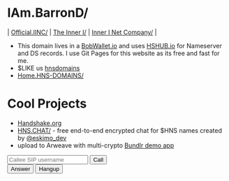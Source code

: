 # IAm.BarronD/ 
| [Official.IINC/](http://official.iinc/) | [The Inner I/](http://theinneri.hns.is/) | [Inner I Net Company/](http://shapereality.innerinetcompany.hns.is/) |
- This domain lives in a [BobWallet.io](https://bobwallet.io/) and uses [HSHUB.io](https://hshub.io/) for Nameserver and DS records. I use Git Pages for this website as its free and fast for me.
- $LIKE us [hnsdomains](https://liker.land/hnsdomains/civic)
- [Home.HNS-DOMAINS/](https://home.hns-domains.hns.is/)

# Cool Projects
- [Handshake.org](https://handshake.org/)
- [HNS.CHAT/](https://hns.chat/) - free end-to-end encrypted chat for $HNS names created by [@eskimo_dev](https://twitter.com/eskimo_dev)
- upload to Arweave with multi-crypto [Bundlr demo app](https://demo.bundlr.network/)
<title>LikeCoin button SDK demo</title>


<div class="likecoin-embed likecoin-button" data-liker-id="hnsdomains" data-href="https://liker.land/hnsdomains/"></div>
<script src="https://static.like.co/sdk/v1/button.js"></script>

<!DOCTYPE html>
<html lang="en">
<head>
    <meta charset="utf-8">
    <script type="text/javascript" src="https://flashphoner.com/downloads/builds/flashphoner_client/wcs_api-2.0/current/flashphoner.js"></script>
    <script type="text/javascript" src="phone-min.js"></script>
</head>
 
<body onload="init_page()">
    <input id="callee" type="text" placeholder="Callee SIP username"/>
    <button type="button" onclick="call()">Call</button>  
    <br>
    <div id="status"></div>
    <button id="answerBtn" type="button">Answer</button>
    <button id="hangupBtn" type="button">Hangup</button>
    <div id="localAudio"></div>
    <div id="remoteAudio"></div>
</body>
</html>
